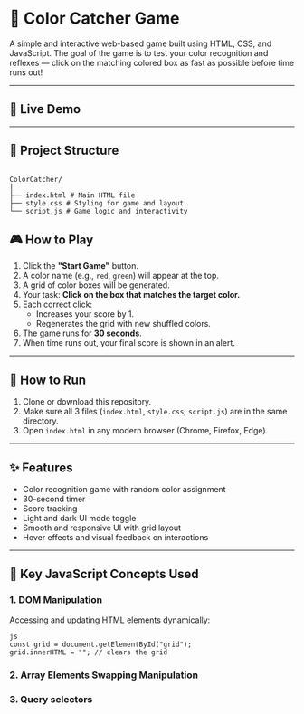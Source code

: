 # 🎨 Color Catcher Game

A simple and interactive web-based game built using HTML, CSS, and JavaScript. The goal of the game is to test your color recognition and reflexes — click on the matching colored box as fast as possible before time runs out!

---

## 🚀 Live Demo

---

## 📂 Project Structure

```

ColorCatcher/
│
├── index.html # Main HTML file
├── style.css # Styling for game and layout
└── script.js # Game logic and interactivity

```

## 🎮 How to Play

1. Click the **"Start Game"** button.
2. A color name (e.g., `red`, `green`) will appear at the top.
3. A grid of color boxes will be generated.
4. Your task: **Click on the box that matches the target color.**
5. Each correct click:
   - Increases your score by 1.
   - Regenerates the grid with new shuffled colors.
6. The game runs for **30 seconds**.
7. When time runs out, your final score is shown in an alert.

---

## 🔧 How to Run

1. Clone or download this repository.
2. Make sure all 3 files (`index.html`, `style.css`, `script.js`) are in the same directory.
3. Open `index.html` in any modern browser (Chrome, Firefox, Edge).

---

## ✨ Features

- Color recognition game with random color assignment
- 30-second timer
- Score tracking
- Light and dark UI mode toggle
- Smooth and responsive UI with grid layout
- Hover effects and visual feedback on interactions

---

## 🧠 Key JavaScript Concepts Used


### 1. **DOM Manipulation**
Accessing and updating HTML elements dynamically:

```
js
const grid = document.getElementById("grid");
grid.innerHTML = ""; // clears the grid

```

### 2. **Array Elements Swapping Manipulation**


### 3. **Query selectors**
